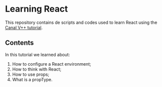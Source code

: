 # Learning React

This repository contains de scripts and codes used to learn React using the [Canal V++ tutorial](https://www.youtube.com/playlist?list=PLXe1Uv1JGlTbrdrcZIZOabEBSpeNeVHD7).

## Contents

In this tutorial we learned about:

1. How to configure a React environment;
2. How to think with React;
3. How to use props;
4. What is a propType.